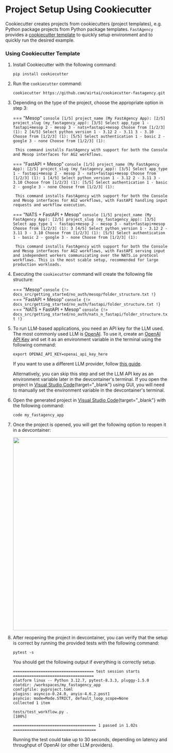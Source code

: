 # Project Setup Using Cookiecutter

Cookiecutter creates projects from cookiecutters (project templates), e.g. Python package projects from Python package templates. `FastAgency` provides a [cookiecutter template](https://github.com/airtai/cookiecutter-fastagency) to quickly setup environment and to quickly run the desired example.

### Using Cookiecutter Template

1. Install Cookiecutter with the following command:
    ```console
    pip install cookiecutter
    ```

2. Run the `cookiecutter` command:
    ```console
    cookiecutter https://github.com/airtai/cookiecutter-fastagency.git
    ```

3. Depending on the type of the project, choose the appropriate option in step 3:

    === "Mesop"
        ```console
        [1/5] project_name (My FastAgency App):
        [2/5] project_slug (my_fastagency_app):
        [3/5] Select app_type
            1 - fastapi+mesop
            2 - mesop
            3 - nats+fastapi+mesop
            Choose from [1/2/3] (1): 2
        [4/5] Select python_version
            1 - 3.12
            2 - 3.11
            3 - 3.10
            Choose from [1/2/3] (1):
        [5/5] Select authentication
            1 - basic
            2 - google
            3 - none
            Choose from [1/2/3] (1):
        ```

        This command installs FastAgency with support for both the Console and Mesop interfaces for AG2 workflows.

    === "FastAPI + Mesop"
        ```console
        [1/5] project_name (My FastAgency App):
        [2/5] project_slug (my_fastagency_app):
        [3/5] Select app_type
            1 - fastapi+mesop
            2 - mesop
            3 - nats+fastapi+mesop
            Choose from [1/2/3] (1): 1
        [4/5] Select python_version
            1 - 3.12
            2 - 3.11
            3 - 3.10
            Choose from [1/2/3] (1):
        [5/5] Select authentication
            1 - basic
            2 - google
            3 - none
            Choose from [1/2/3] (1):
        ```

        This command installs FastAgency with support for both the Console and Mesop interfaces for AG2 workflows, with FastAPI handling input requests and workflow execution.

    === "NATS + FastAPI + Mesop"
        ```console
        [1/5] project_name (My FastAgency App):
        [2/5] project_slug (my_fastagency_app):
        [3/5] Select app_type
            1 - fastapi+mesop
            2 - mesop
            3 - nats+fastapi+mesop
            Choose from [1/2/3] (1): 3
        [4/5] Select python_version
            1 - 3.12
            2 - 3.11
            3 - 3.10
            Choose from [1/2/3] (1):
        [5/5] Select authentication
            1 - basic
            2 - google
            3 - none
            Choose from [1/2/3] (1):
        ```

        This command installs FastAgency with support for both the Console and Mesop interfaces for AG2 workflows, with FastAPI serving input and independent workers communicating over the NATS.io protocol workflows. This is the most scable setup, recommended for large production workloads.

4. Executing the `cookiecutter` command will create the following file structure:

    === "Mesop"
        ```console
        {!> docs_src/getting_started/no_auth/mesop/folder_structure.txt !}
        ```
    === "FastAPI + Mesop"
        ```console
        {!> docs_src/getting_started/no_auth/fastapi/folder_structure.txt !}
        ```
    === "NATS + FastAPI + Mesop"
        ```console
        {!> docs_src/getting_started/no_auth/nats_n_fastapi/folder_structure.txt !}
        ```

5. To run LLM-based applications, you need an API key for the LLM used. The most commonly used LLM is [OpenAI](https://platform.openai.com/docs/models). To use it, create an [OpenAI API Key](https://openai.com/index/openai-api/) and set it as an environment variable in the terminal using the following command:

    ```console
    export OPENAI_API_KEY=openai_api_key_here
    ```

    If you want to use a different LLM provider, follow [this guide](https://fastagency.ai/latest/user-guide/runtimes/ag2/using_non_openai_models/).

    Alternatively, you can skip this step and set the LLM API key as an environment variable later in the devcontainer's terminal. If you open the project in [Visual Studio Code](https://code.visualstudio.com/){target="_blank"} using GUI, you will need to manually set the environment variable in the devcontainer's terminal.

6. Open the generated project in [Visual Studio Code](https://code.visualstudio.com/){target="_blank"} with the following command:
    ```console
    code my_fastagency_app
    ```

7. Once the project is opened, you will get the following option to reopen it in a devcontainer:

    <img src="../getting-started/images/reopen-in-container.png" width="600" class="center">

8. After reopening the project in devcontainer, you can verify that the setup is correct by running the provided tests with the following command:

    ```console
    pytest -s
    ```

    You should get the following output if everything is correctly setup.
    ```console
    =================================== test session starts ===================================
    platform linux -- Python 3.12.7, pytest-8.3.3, pluggy-1.5.0
    rootdir: /workspaces/my_fastagency_app
    configfile: pyproject.toml
    plugins: asyncio-0.24.0, anyio-4.6.2.post1
    asyncio: mode=Mode.STRICT, default_loop_scope=None
    collected 1 item

    tests/test_workflow.py .                                                            [100%]

    ==================================== 1 passed in 1.02s ====================================
    ```

    Running the test could take up to 30 seconds, depending on latency and throughput of OpenAI (or other LLM providers).
